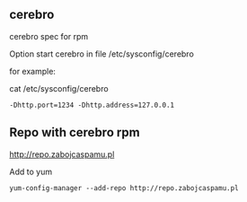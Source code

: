 cerebro
------------

cerebro spec for rpm


Option start cerebro in file /etc/sysconfig/cerebro

for example:

cat /etc/sysconfig/cerebro
```
-Dhttp.port=1234 -Dhttp.address=127.0.0.1
```

Repo with cerebro rpm
------------

http://repo.zabojcaspamu.pl

Add to yum

```
yum-config-manager --add-repo http://repo.zabojcaspamu.pl
```
